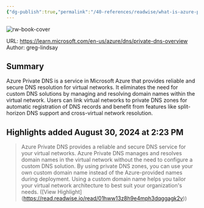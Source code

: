 ```yaml
---
{"dg-publish":true,"permalink":"/40-references/readwise/what-is-azure-private-dns/","tags":["rw/articles"]}
---
```


![rw-book-cover](https://learn.microsoft.com/en-us/media/logos/logo-ms-social.png)
  
URL: https://learn.microsoft.com/en-us/azure/dns/private-dns-overview
Author: greg-lindsay

## Summary

Azure Private DNS is a service in Microsoft Azure that provides reliable and secure DNS resolution for virtual networks. It eliminates the need for custom DNS solutions by managing and resolving domain names within the virtual network. Users can link virtual networks to private DNS zones for automatic registration of DNS records and benefit from features like split-horizon DNS support and cross-virtual network resolution.

## Highlights added August 30, 2024 at 2:23 PM
>Azure Private DNS provides a reliable and secure DNS service for your virtual networks. Azure Private DNS manages and resolves domain names in the virtual network without the need to configure a custom DNS solution. By using private DNS zones, you can use your own custom domain name instead of the Azure-provided names during deployment. Using a custom domain name helps you tailor your virtual network architecture to best suit your organization's needs. ([View Highlight] (https://read.readwise.io/read/01hww13z8h9e4mph3dqggagk2v))


